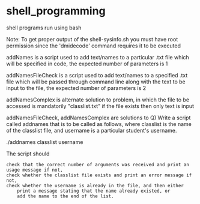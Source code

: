 # shell_programming
shell programs run using bash 

Note: To get proper output of the shell-sysinfo.sh you must have root permission since the 'dmidecode' command requires it to be executed 

addNames is a script used to add text/names to a particular .txt file which will be specified in code, the expected number of parameters is 1

addNamesFileCheck is a script used to add text/names to a specified .txt file which will be passed through command line along with the text to be input to the file, the expected number of parameters is 2

addNamesComplex is alternate solution to problem, in which the file to be accessed is mandatorily "classlist.txt" if the file exists then only text is input 

addNamesFileCheck, addNamesComplex are solutions to Q)
     Write a script called addnames that is to be called as follows, where classlist is the name of the classlist file, and username is a particular student's username.

  ./addnames classlist username

The script should

    check that the correct number of arguments was received and print an usage message if not,
    check whether the classlist file exists and print an error message if not,
    check whether the username is already in the file, and then either
        print a message stating that the name already existed, or
        add the name to the end of the list. 
